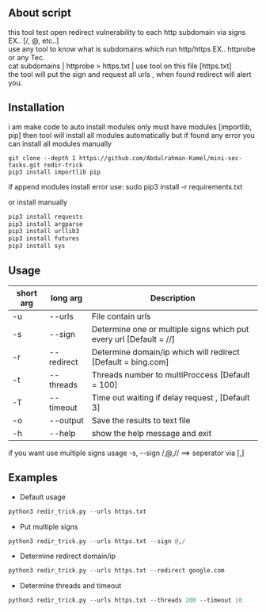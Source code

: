 ## About script
this tool test open redirect vulnerability to each http subdomain via signs EX.. [/, @, etc..] <br> 
use any tool to know what is subdomains which run http/https EX.. httprobe or any Tec. <br>
cat subdomains | httprobe > https.txt | use tool on this file [https.txt] <br>
the tool will put the sign and request all urls , when found redirect will alert you. <br>

## Installation
i am make code to auto install modules only must have modules [importlib, pip] then tool will install all modules automatically but if found any error you can install all modules manually
```console
git clone --depth 1 https://github.com/Abdulrahman-Kamel/mini-sec-tasks.git redir-trick
pip3 install importlib pip
```
 if append modules install error use: sudo pip3 install -r requirements.txt

or install manually
```bash
pip3 install requests
pip3 install argparse
pip3 install urllib3
pip3 install futures
pip3 install sys
```
## Usage
short arg     | long arg      | Description
------------- | ------------- |-------------
-u            | --urls        | File contain urls
-s            | --sign        | Determine one or multiple signs which put every url [Default = //]
-r            | --redirect    | Determine domain/ip which will redirect [Default = bing.com]
-t            | --threads     | Threads number to multiProccess [Default = 100]
-T            | --timeout     | Time out waiting if delay request , [Default 3]
-o            | --output      | Save the results to text file
-h            | --help        | show the help message and exit

if you want use multiple signs usage -s, --sign /,@,//  ==> seperator via [,]

## Examples
- Default usage
```python
python3 redir_trick.py --urls https.txt
```
- Put multiple signs  
```python
python3 redir_trick.py --urls https.txt --sign @,/
```
- Determine redirect domain/ip
```python
python3 redir_trick.py --urls https.txt --redirect google.com
```
- Determine threads and timeout
```python
python3 redir_trick.py --urls https.txt --threads 200 --timeout 10
```
